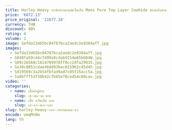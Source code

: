 ```yaml
---
title: Harley Heavy รถจักรยานยนต์แจ็คเก็ต Mens Pure Top Layer Cowhide ของแท้หนังแจ็คเก็ตผู้ชาย Slim Multi Zipper เสื้อขี่จักรยาน Top Man F
price: '6072.13'
price_original: '11677.28'
currency: THB
discount: 48%
rating: 4
volume: 1
image: Sefda13d65bc04787bca2aedc2e9384aff.jpg
images:
  - Sefda13d65bc04787bca2aedc2e9384aff.jpg
  - S848fa59cd4c7499a9cdab9154e65b604W.jpg
  - S09c26560c1014709970ff0cc2dfa2993S.jpg
  - Se38c8051cdae46dd93bac815962c45d4h.jpg
  - Sd19569c3a2b54fbfad9ad7c05f15acc5a.jpg
  - Sa8bfff53f38b42cfb85e78ced54c80cav.jpg
video: ''
categories:
  - name: เสื้อผ้าผู้ชาย
    slug: เส-อผ-าผ-ชาย
  - name: เสื้อ แจ็คเก็ต และ
    slug: เส-แจ-คเก-และ
slug: harley-heavy-รถจ-กรยานยนต-แจ
encode: omqMn9m
lang: th
---
```

  